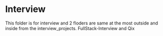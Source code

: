 # Interview

This folder is for interview and 2 floders are same at the most outside and inside from the interview_projects.
FullStack-Interview and Qix
